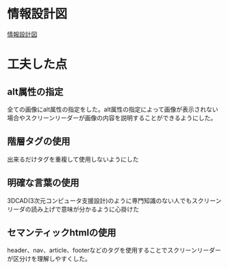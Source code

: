 # 情報設計図
[情報設計図](https://github.com/kouexo/kousaka/blob/main/%E3%83%9B%E3%83%BC%E3%83%A0%E3%83%9A%E3%83%BC%E3%82%B8%E6%83%85%E5%A0%B1%E8%A8%AD%E8%A8%88.pdf)
# 工夫した点
## alt属性の指定
全ての画像にalt属性の指定をした。alt属性の指定によって画像が表示されない場合やスクリーンリーダーが画像の内容を説明することができるようにした。<br>
## 階層タグの使用
出来るだけタグを重複して使用しないようにした
## 明確な言葉の使用
3DCAD(3次元コンピュータ支援設計)のように専門知識のない人でもスクリーンリーダの読み上げで意味が分かるように心掛けた
## セマンティックhtmlの使用
header、nav、article、footerなどのタグを使用することでスクリーンリーダーが区分けを理解しやすくした。
